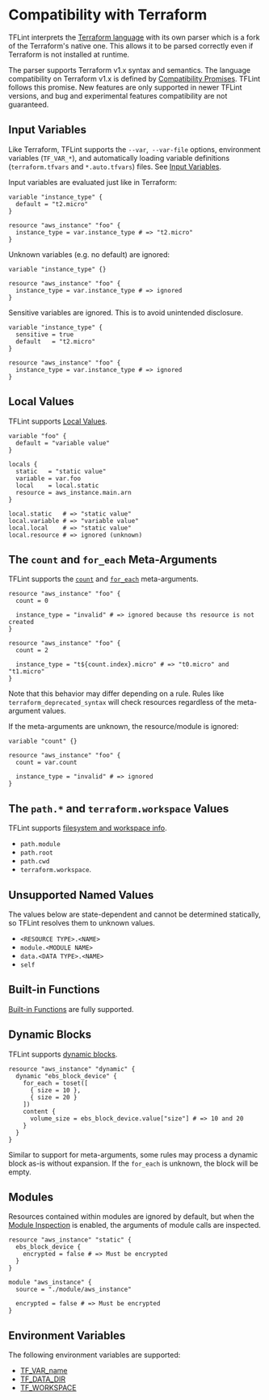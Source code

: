 # Compatibility with Terraform

TFLint interprets the [Terraform language](https://developer.hashicorp.com/terraform/language) with its own parser which is a fork of the Terraform's native one. This allows it to be parsed correctly even if Terraform is not installed at runtime.

The parser supports Terraform v1.x syntax and semantics. The language compatibility on Terraform v1.x is defined by [Compatibility Promises](https://developer.hashicorp.com/terraform/language/v1-compatibility-promises). TFLint follows this promise. New features are only supported in newer TFLint versions, and bug and experimental features compatibility are not guaranteed.

## Input Variables

Like Terraform, TFLint supports the `--var`,` --var-file` options, environment variables (`TF_VAR_*`), and automatically loading variable definitions (`terraform.tfvars` and `*.auto.tfvars`) files. See [Input Variables](https://developer.hashicorp.com/terraform/language/values/variables).

Input variables are evaluated just like in Terraform:

```hcl
variable "instance_type" {
  default = "t2.micro"
}

resource "aws_instance" "foo" {
  instance_type = var.instance_type # => "t2.micro"
}
```

Unknown variables (e.g. no default) are ignored:

```hcl
variable "instance_type" {}

resource "aws_instance" "foo" {
  instance_type = var.instance_type # => ignored
}
```

Sensitive variables are ignored. This is to avoid unintended disclosure.

```hcl
variable "instance_type" {
  sensitive = true
  default   = "t2.micro"
}

resource "aws_instance" "foo" {
  instance_type = var.instance_type # => ignored
}
```

## Local Values

TFLint supports [Local Values](https://developer.hashicorp.com/terraform/language/values/locals).

```hcl
variable "foo" {
  default = "variable value"
}

locals {
  static   = "static value"
  variable = var.foo
  local    = local.static
  resource = aws_instance.main.arn
}

local.static   # => "static value"
local.variable # => "variable value"
local.local    # => "static value"
local.resource # => ignored (unknown)
```

## The `count` and `for_each` Meta-Arguments

TFLint supports the [`count`](https://developer.hashicorp.com/terraform/language/meta-arguments/count) and [`for_each`](https://developer.hashicorp.com/terraform/language/meta-arguments/for_each) meta-arguments.

```hcl
resource "aws_instance" "foo" {
  count = 0

  instance_type = "invalid" # => ignored because ths resource is not created
}
```

```hcl
resource "aws_instance" "foo" {
  count = 2

  instance_type = "t${count.index}.micro" # => "t0.micro" and "t1.micro"
}
```

Note that this behavior may differ depending on a rule. Rules like `terraform_deprecated_syntax` will check resources regardless of the meta-argument values.

If the meta-arguments are unknown, the resource/module is ignored:

```hcl
variable "count" {}

resource "aws_instance" "foo" {
  count = var.count

  instance_type = "invalid" # => ignored
}
```

## The `path.*` and `terraform.workspace` Values

TFLint supports [filesystem and workspace info](https://developer.hashicorp.com/terraform/language/expressions/references#filesystem-and-workspace-info).

- `path.module`
- `path.root`
- `path.cwd`
- `terraform.workspace`.

## Unsupported Named Values

The values below are state-dependent and cannot be determined statically, so TFLint resolves them to unknown values.

- `<RESOURCE TYPE>.<NAME>`
- `module.<MODULE NAME>`
- `data.<DATA TYPE>.<NAME>`
- `self`

## Built-in Functions

[Built-in Functions](https://developer.hashicorp.com/terraform/language/functions) are fully supported.

## Dynamic Blocks

TFLint supports [dynamic blocks](https://developer.hashicorp.com/terraform/language/expressions/dynamic-blocks).

```hcl
resource "aws_instance" "dynamic" {
  dynamic "ebs_block_device" {
    for_each = toset([
      { size = 10 },
      { size = 20 }
    ])
    content {
      volume_size = ebs_block_device.value["size"] # => 10 and 20
    }
  }
}
```

Similar to support for meta-arguments, some rules may process a dynamic block as-is without expansion. If the `for_each` is unknown, the block will be empty.

## Modules

Resources contained within modules are ignored by default, but when the [Module Inspection](./module-inspection.md) is enabled, the arguments of module calls are inspected.

```hcl
resource "aws_instance" "static" {
  ebs_block_device {
    encrypted = false # => Must be encrypted
  }
}

module "aws_instance" {
  source = "./module/aws_instance"

  encrypted = false # => Must be encrypted
}
```

## Environment Variables

The following environment variables are supported:

- [TF_VAR_name](https://developer.hashicorp.com/terraform/cli/config/environment-variables#tf_var_name)
- [TF_DATA_DIR](https://developer.hashicorp.com/terraform/cli/config/environment-variables#tf_data_dir)
- [TF_WORKSPACE](https://developer.hashicorp.com/terraform/cli/config/environment-variables#tf_workspace)
